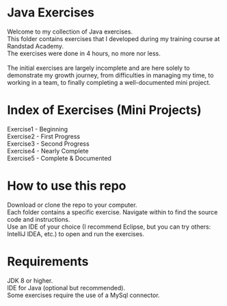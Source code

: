 # Java Exercises
Welcome to my collection of Java exercises. <br />
This folder contains exercises that I developed during my training course at Randstad Academy.<br />
The exercises were done in 4 hours, no more nor less.<br />
<br />
The initial exercises are largely incomplete and are here solely to demonstrate my growth journey, from difficulties in managing my time, to working in a team, to finally completing a well-documented mini project.

# Index of Exercises (Mini Projects)
Exercise1 - Beginning<br />
Exercise2 - First Progress<br />
Exercise3 - Second Progress<br />
Exercise4 - Nearly Complete<br />
Exercise5 - Complete & Documented<br />

# How to use this repo
Download or clone the repo to your computer.<br />
Each folder contains a specific exercise. Navigate within to find the source code and instructions.<br />
Use an IDE of your choice (I recommend Eclipse, but you can try others: IntelliJ IDEA, etc.) to open and run the exercises.

# Requirements
JDK 8 or higher.<br />
IDE for Java (optional but recommended).<br />
Some exercises require the use of a MySql connector.





